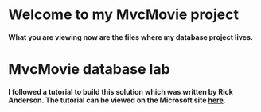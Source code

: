 # Welcome to my MvcMovie project

#### What you are viewing now are the files where my database project lives.

# MvcMovie database lab
#### I followed a tutorial to build this solution which was written by Rick Anderson. The tutorial can be viewed on the Microsoft site [here](https://docs.microsoft.com/en-us/aspnet/core/tutorials/first-mvc-app/?view=aspnetcore-3.1).

